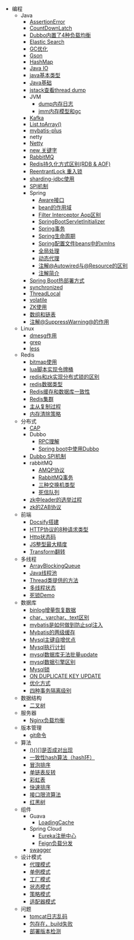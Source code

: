 - 编程
  - Java
    - [AssertionError](编程/Java/AssertionError.md)
    - [CountDownLatch](编程/Java/CountDownLatch.md)
    - [Dubbo内置了4种负载均衡](编程/Java/Dubbo内置了4种负载均衡.md)
    - [Elastic Search](编程/Java/Elastic%20Search.md)
    - [GC优化](编程/Java/GC优化.md)
    - [Gson](编程/Java/Gson.md)
    - [HashMap](编程/Java/HashMap.md)
    - [Java IO](编程/Java/Java%20IO.md)
    - [java基本类型](编程/Java/java基本类型.md)
    - [Java基础](编程/Java/Java基础.md)
    - [jstack查看thread dump](编程/Java/jstack查看thread%20dump.md)
    - JVM
      - [dump内存日志](编程/Java/JVM/dump内存日志.md)
      - [jmm内存模型和gc](编程/Java/JVM/jmm内存模型和gc.md)
    - [Kafka](编程/Java/Kafka.md)
    - [List.toArray()](编程/Java/List.toArray().md)
    - [mybatis-plus](编程/Java/mybatis-plus.md)
    - netty
    - [Netty](编程/Java/Netty.md)
    - [new 关键字](编程/Java/new%20关键字.md)
    - [RabbitMQ](编程/Java/RabbitMQ.md)
    - [Redis持久化方式区别(RDB & AOF)](编程/Java/Redis持久化方式区别(RDB%20&%20AOF).md)
    - [ReentrantLock 重入锁](编程/Java/ReentrantLock%20重入锁.md)
    - [sharding-jdbc使用](编程/Java/sharding-jdbc使用.md)
    - [SPI机制](编程/Java/SPI机制.md)
    - Spring
      - [Aware接口](编程/Java/Spring/Aware接口.md)
      - [bean的作用域](编程/Java/Spring/bean的作用域.md)
      - [Filter Interceptor Aop区别](编程/Java/Spring/Filter%20Interceptor%20Aop区别.md)
      - [SpringBootServletInitializer](编程/Java/Spring/SpringBootServletInitializer.md)
      - [Spring事务](编程/Java/Spring/Spring事务.md)
      - [Spring生命周期](编程/Java/Spring/Spring生命周期.md)
      - [Spring配置文件beans中的xmlns](编程/Java/Spring/Spring配置文件beans中的xmlns.md)
      - [全局处理](编程/Java/Spring/全局处理.md)
      - [动态代理](编程/Java/Spring/动态代理.md)
      - [注解@Autowired与@Resource的区别](编程/Java/Spring/注解@Autowired与@Resource的区别.md)
      - [注解简介](编程/Java/Spring/注解简介.md)
    - [Spring Boot热部署方式](编程/Java/Spring%20Boot热部署方式.md)
    - [synchronized](编程/Java/synchronized.md)
    - [ThreadLocal](编程/Java/ThreadLocal.md)
    - [volatile](编程/Java/volatile.md)
    - [ZK使用](编程/Java/ZK使用.md)
    - [数组和链表](编程/Java/数组和链表.md)
    - [注解@SuppressWarning@的作用](编程/Java/注解@SuppressWarning@的作用.md)
  - Linux
    - [dmesg作用](编程/Linux/dmesg作用.md)
    - [grep](编程/Linux/grep.md)
    - [less](编程/Linux/less.md)
  - Redis
    - [bitmap使用](编程/Redis/bitmap使用.md)
    - [lua脚本实现令牌桶](编程/Redis/lua脚本实现令牌桶.md)
    - [redis和zk实现分布式锁的区别](编程/Redis/redis和zk实现分布式锁的区别.md)
    - [redis数据类型](编程/Redis/redis数据类型.md)
    - [Redis缓存和数据库一致性](编程/Redis/Redis缓存和数据库一致性.md)
    - [Redis集群](编程/Redis/Redis集群.md)
    - [主从复制过程](编程/Redis/主从复制过程.md)
    - [内存清除策略](编程/Redis/内存清除策略.md)
  - 分布式
    - [CAP](编程/分布式/CAP.md)
    - Dubbo
      - [RPC理解](编程/分布式/Dubbo/RPC理解.md)
      - [Spring boot中使用Dubbo](编程/分布式/Dubbo/Spring%20boot中使用Dubbo.md)
    - [Dubbo SPI机制](编程/分布式/Dubbo%20SPI机制.md)
    - rabbitMQ
      - [AMQP协议](编程/分布式/rabbitMQ/AMQP协议.md)
      - [RabbitMQ事务](编程/分布式/rabbitMQ/RabbitMQ事务.md)
      - [三种交换机类型](编程/分布式/rabbitMQ/三种交换机类型.md)
      - [死信队列](编程/分布式/rabbitMQ/死信队列.md)
    - [zk中leader的选举过程](编程/分布式/zk中leader的选举过程.md)
    - [zk的ZAB协议](编程/分布式/zk的ZAB协议.md)
  - 前端
    - [Docsify搭建](编程/前端/Docsify搭建.md)
    - [HTTP协议的8种请求类型](编程/前端/HTTP协议的8种请求类型.md)
    - [Http状态码](编程/前端/Http状态码.md)
    - [JS整型最大精度](编程/前端/JS整型最大精度.md)
    - [Transform翻转](编程/前端/Transform翻转.md)
  - 多线程
    - [ArrayBlockingQueue](编程/多线程/ArrayBlockingQueue.md)
    - [Java线程池](编程/多线程/Java线程池.md)
    - [Thread类提供的方法](编程/多线程/Thread类提供的方法.md)
    - [多线程状态](编程/多线程/多线程状态.md)
    - [死锁Demo](编程/多线程/死锁Demo.md)
  - 数据库
    - [binlog增量恢复数据](编程/数据库/binlog增量恢复数据.md)
    - [char、varchar、text区别](编程/数据库/char、varchar、text区别.md)
    - [mybatis是如何做到防止sql注入](编程/数据库/mybatis是如何做到防止sql注入.md)
    - [Mybatis的两级缓存](编程/数据库/Mybatis的两级缓存.md)
    - [Mysql主键自增优点](编程/数据库/Mysql主键自增优点.md)
    - [Mysql执行计划](编程/数据库/Mysql执行计划.md)
    - [mysql数据库无法批量update](编程/数据库/mysql数据库无法批量update.md)
    - [mysql数据引擎区别](编程/数据库/mysql数据引擎区别.md)
    - [Mysql锁](编程/数据库/Mysql锁.md)
    - [ON DUPLICATE KEY UPDATE](编程/数据库/ON%20DUPLICATE%20KEY%20UPDATE.md)
    - [优化方式](编程/数据库/优化方式.md)
    - [四种事务隔离级别](编程/数据库/四种事务隔离级别.md)
  - 数据结构
    - [二叉树](编程/数据结构/二叉树.md)
  - 服务器
    - [Nginx负载均衡](编程/服务器/Nginx负载均衡.md)
  - 版本管理
    - [git命令](编程/版本管理/git命令.md)
  - 算法
    - [(){}[]是否成对出现](编程/算法/(){}[]是否成对出现.md)
    - [一致性hash算法（hash环）](编程/算法/一致性hash算法（hash环）.md)
    - [冒泡排序](编程/算法/冒泡排序.md)
    - [单链表反转](编程/算法/单链表反转.md)
    - [彩虹表](编程/算法/彩虹表.md)
    - [快速排序](编程/算法/快速排序.md)
    - [接口限流算法](编程/算法/接口限流算法.md)
    - [红黑树](编程/算法/红黑树.md)
  - 组件
    - Guava
      - [LoadingCache](编程/组件/Guava/LoadingCache.md)
    - Spring Cloud
      - [Eureka注册中心](编程/组件/Spring%20Cloud/Eureka注册中心.md)
      - [Feign负载分发](编程/组件/Spring%20Cloud/Feign负载分发.md)
    - [swagger](编程/组件/swagger.md)
  - 设计模式
    - [代理模式](编程/设计模式/代理模式.md)
    - [单例模式](编程/设计模式/单例模式.md)
    - [工厂模式](编程/设计模式/工厂模式.md)
    - [状态模式](编程/设计模式/状态模式.md)
    - [策略模式](编程/设计模式/策略模式.md)
    - [适配器模式](编程/设计模式/适配器模式.md)
  - 问题
    - [tomcat日志乱码](编程/问题/tomcat日志乱码.md)
    - [包存在，build失败](编程/问题/包存在，build失败.md)
    - [部署版本检测](编程/问题/部署版本检测.md)
